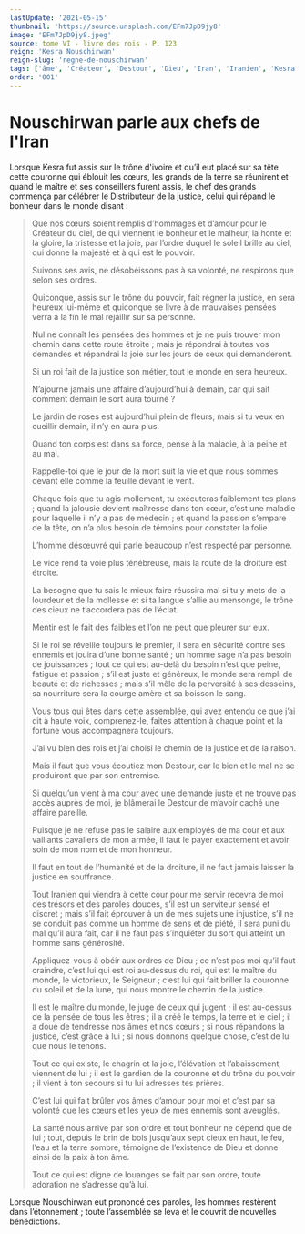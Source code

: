 ```yaml
---
lastUpdate: '2021-05-15'
thumbnail: 'https://source.unsplash.com/EFm7JpD9jy8'
image: 'EFm7JpD9jy8.jpeg'
source: tome VI - livre des rois - P. 123
reign: 'Kesra Nouschirwan'
reign-slug: 'regne-de-nouschirwan'
tags: ['âme', 'Créateur', 'Destour', 'Dieu', 'Iran', 'Iranien', 'Kesra', 'Nouschirwan', 'Seigneur']
order: '001'
---
```


# Nouschirwan parle aux chefs de l'Iran

Lorsque Kesra fut assis sur le trône d'ivoire et qu’il eut placé sur sa tête cette couronne qui éblouit les cœurs, les grands de la terre se réunirent et quand le maître et ses conseillers furent assis, le chef des grands commença par célébrer le Distributeur de la justice, celui qui répand le bonheur dans le monde disant :

> Que nos cœurs soient remplis d’hommages et d’amour pour le Créateur du ciel, de qui viennent le bonheur et le malheur, la honte et la gloire, la tristesse et la joie, par l’ordre duquel le soleil brille au ciel, qui donne la majesté et à qui est le pouvoir.
>
> Suivons ses avis, ne désobéissons pas à sa volonté, ne respirons que selon ses ordres.
>
> Quiconque, assis sur le trône du pouvoir, fait régner la justice, en sera heureux lui-même et quiconque se livre à de mauvaises pensées verra à la fin le mal rejaillir sur sa personne.
>
> Nul ne connaît les pensées des hommes et je ne puis trouver mon chemin dans cette route étroite ; mais je répondrai à toutes vos demandes et répandrai la joie sur les jours de ceux qui demanderont.
>
> Si un roi fait de la justice son métier, tout le monde en sera heureux.
>
> N’ajourne jamais une affaire d’aujourd’hui à demain, car qui sait comment demain le sort aura tourné ?
>
> Le jardin de roses est aujourd’hui plein de fleurs, mais si tu veux en cueillir demain, il n’y en aura plus.
>
> Quand ton corps est dans sa force, pense à la maladie, à la peine et au mal.
>
> Rappelle-toi que le jour de la mort suit la vie et que nous sommes devant elle comme la feuille devant le vent.
>
> Chaque fois que tu agis mollement, tu exécuteras faiblement tes plans ; quand la jalousie devient maîtresse dans ton cœur, c’est une maladie pour laquelle il n’y a pas de médecin ; et quand la passion s’empare de la tête, on n’a plus besoin de témoins pour constater la folie.
>
> L’homme désœuvré qui parle beaucoup n’est respecté par personne.
>
> Le vice rend ta voie plus ténébreuse, mais la route de la droiture est étroite.
>
> La besogne que tu sais le mieux faire réussira mal si tu y mets de la lourdeur et de la mollesse et si ta langue s’allie au mensonge, le trône des cieux ne t’accordera pas de l’éclat.
>
> Mentir est le fait des faibles et l’on ne peut que pleurer sur eux.
>
> Si le roi se réveille toujours le premier, il sera en sécurité contre ses ennemis et jouira d’une bonne santé ; un homme sage n’a pas besoin de jouissances ; tout ce qui est au-delà du besoin n’est que peine, fatigue et passion ; s’il est juste et généreux, le monde sera rempli de beauté et de richesses ; mais s’il mêle de la perversité à ses desseins, sa nourriture sera la courge amère et sa boisson le sang.
>
> Vous tous qui êtes dans cette assemblée, qui avez entendu ce que j’ai dit à haute voix, comprenez-le, faites attention à chaque point et la fortune vous accompagnera toujours.
>
> J’ai vu bien des rois et j’ai choisi le chemin de la justice et de la raison.
>
> Mais il faut que vous écoutiez mon Destour, car le bien et le mal ne se produiront que par son entremise.
>
> Si quelqu’un vient à ma cour avec une demande juste et ne trouve pas accès auprès de moi, je blâmerai le Destour de m’avoir caché une affaire pareille.
>
> Puisque je ne refuse pas le salaire aux employés de ma cour et aux vaillants cavaliers de mon armée, il faut le payer exactement et avoir soin de mon nom et de mon honneur.
>
> Il faut en tout de l’humanité et de la droiture, il ne faut jamais laisser la justice en souffrance.
>
> Tout Iranien qui viendra à cette cour pour me servir recevra de moi des trésors et des paroles douces, s’il est un serviteur sensé et discret ; mais s’il fait éprouver à un de mes sujets une injustice, s’il ne se conduit pas comme un homme de sens et de piété, il sera puni du mal qu’il aura fait, car il ne faut pas s’inquiéter du sort qui atteint un homme sans générosité.
>
> Appliquez-vous à obéir aux ordres de Dieu ; ce n’est pas moi qu’il faut craindre, c’est lui qui est roi au-dessus du roi, qui est le maître du monde, le victorieux, le Seigneur ; c’est lui qui fait briller la couronne du soleil et de la lune, qui nous montre le chemin de la justice.
>
> Il est le maître du monde, le juge de ceux qui jugent ; il est au-dessus de la pensée de tous les êtres ; il a créé le temps, la terre et le ciel ; il a doué de tendresse nos âmes et nos cœurs ; si nous répandons la justice, c’est grâce à lui ; si nous donnons quelque chose, c’est de lui que nous le tenons.
>
> Tout ce qui existe, le chagrin et la joie, l’élévation et l’abaissement, viennent de lui ; il est le gardien de la couronne et du trône du pouvoir ; il vient à ton secours si tu lui adresses tes prières.
>
> C’est lui qui fait brûler vos âmes d’amour pour moi et c’est par sa volonté que les cœurs et les yeux de mes ennemis sont aveuglés.
>
> La santé nous arrive par son ordre et tout bonheur ne dépend que de lui ; tout, depuis le brin de bois jusqu’aux sept cieux en haut, le feu, l’eau et la terre sombre, témoigne de l’existence de Dieu et donne ainsi de la paix à ton âme.
>
> Tout ce qui est digne de louanges se fait par son ordre, toute adoration ne s’adresse qu’à lui.

Lorsque Nouschirwan eut prononcé ces paroles, les hommes restèrent dans l’étonnement ; toute l’assemblée se leva et le couvrit de nouvelles bénédictions.
